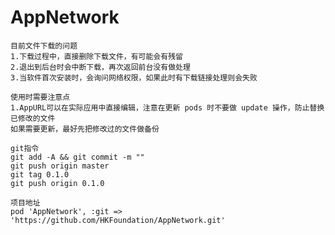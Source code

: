 # AppNetwork

    目前文件下载的问题
    1.下载过程中，直接删除下载文件，有可能会有残留
    2.退出到后台时会中断下载，再次返回前台没有做处理
    3.当软件首次安装时，会询问网络权限，如果此时有下载链接处理则会失败
    
    使用时需要注意点
    1.AppURL可以在实际应用中直接编辑，注意在更新 pods 时不要做 update 操作，防止替换已修改的文件
    如果需要更新，最好先把修改过的文件做备份
    
    git指令
    git add -A && git commit -m ""
    git push origin master
    git tag 0.1.0
    git push origin 0.1.0
    
    项目地址
    pod 'AppNetwork', :git => 'https://github.com/HKFoundation/AppNetwork.git'
